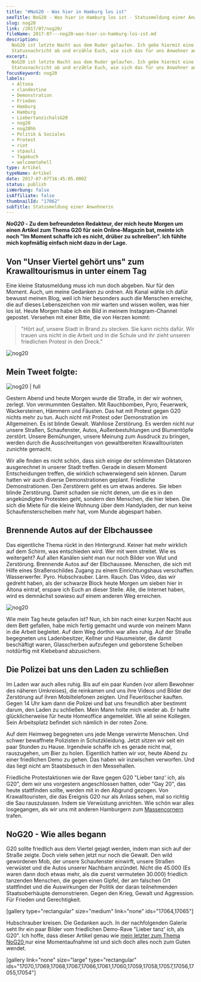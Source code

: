 ```yaml
---
title: "#NoG20 - Was hier in Hamburg los ist"
seoTitle: NoG20 - Was hier in Hamburg los ist - Statusmeldung einer Anwohnerin
slug: nog20
link: /2017/07/nog20/
fileName: 2017-07---nog20-was-hier-in-hamburg-los-ist.md
description:
  NoG20 ist letzte Nacht aus dem Ruder gelaufen. Ich gebe hiermit eine kleine
  Statusnachricht ab und erzähle Euch, wie sich das für uns Anwohner anfühlt.
excerpt:
  NoG20 ist letzte Nacht aus dem Ruder gelaufen. Ich gebe hiermit eine kleine
  Statusnachricht ab und erzähle Euch, wie sich das für uns Anwohner anfühlt.
focusKeyword: nog20
labels:
  - Altona
  - clandestine
  - Demonstration
  - Frieden
  - Hamburg
  - Hamburg
  - LiebertanzichalsG20
  - nog20
  - nog20hh
  - Politik & Soziales
  - Protest
  - riot
  - stpauli
  - Tagebuch
  - welcometohell
type: Artikel
typeName: Artikel
date: 2017-07-07T16:45:05.000Z
status: publish
isWerbung: false
isAffiliate: false
thumbnailId: "17062"
subTitle: Statusmeldung einer Anwohnerin
---
```


<strong><em>NoG20 -</em> Zu dem befreundeten Redakteur, der mich heute Morgen um
einen Artikel zum Thema G20 für sein Online-Magazin bat, meinte ich noch "Im
Moment schaffe ich es nicht, drüber zu schreiben". Ich fühlte mich kopfmäßig
einfach nicht dazu in der Lage.</strong>

## Von "Unser Viertel gehört uns" zum Krawalltourismus in unter einem Tag

Eine kleine Statusmeldung muss ich nun doch abgeben. Nur für den Moment. Auch,
um meine Gedanken zu ordnen. Als Kanal wähle ich dafür bewusst meinen Blog, weil
ich hier besonders auch die Menschen erreiche, die auf dieses Lebenszeichen von
mir warten und wissen wollen, was hier los ist. Heute Morgen habe ich ein Bild
in meinem Instagram-Channel gepostet. Versehen mit einer Bitte, die von Herzen
kommt:

<blockquote>"Hört auf, unsere Stadt in Brand zu stecken. Sie kann nichts dafür. Wir trauen uns nicht in die Arbeit und in die Schule und ihr zieht unseren friedlichen Protest in den Dreck."</blockquote>

![nog20](http://cardamonchai.com/wp-content/uploads/2017/07/unbenannt-166-640x800.jpg)

## Mein Tweet folgte:

![nog20 | full](http://cardamonchai.com/wp-content/uploads/2017/07/Bildschirmfoto-2017-07-07-um-18.25.42.png)

Gestern Abend und heute Morgen wurde die Straße, in der wir wohnen, zerlegt. Von
vermummten Gestalten. Mit Rauchbomben, Pyro, Feuerwerk, Wackersteinen, Hämmern
und Fäusten. Das hat mit Protest gegen G20 nichts mehr zu tun. Auch nicht mit
Protest oder Demonstration im Allgemeinen. Es ist blinde Gewalt. Wahllose
Zerstörung. Es werden nicht nur unsere Straßen, Schaufenster, Autos,
Außenbestuhlungen und Blumentöpfe zerstört. Unsere Bemühungen, unsere Meinung
zum Ausdruck zu bringen, werden durch die Ausschreitungen von gewaltbereiten
Krawalltouristen zunichte gemacht.

Wir alle finden es nicht schön, dass sich einige der schlimmsten Diktatoren
ausgerechnet in unserer Stadt treffen. Gerade in diesem Moment Entscheidungen
treffen, die wirklich schwerwiegend sein können. Darum hatten wir auch diverse
Demonstrationen geplant. Friedliche Demonstrationen. Den Zerstörern geht es um
etwas anderes. Sie leben blinde Zerstörung. Damit schaden sie nicht denen, um
die es in den angekündigten Protesten geht, sondern den Menschen, die hier
leben. Die sich die Miete für die kleine Wohnung über dem Handyladen, der nun
keine Schaufensterscheiben mehr hat, vom Munde abgespart haben.

## Brennende Autos auf der Elbchaussee

Das eigentliche Thema rückt in den Hintergrund. Keiner hat mehr wirklich auf dem
Schirm, was entschieden wird. Wer mit wem streitet. Wie es weitergeht? Auf allen
Kanälen sieht man nur noch Bilder von Wut und Zerstörung. Brennende Autos auf
der Elbchaussee. Menschen, die sich mit Hilfe eines Straßenschildes Zugang zu
einem Einrichtungshaus verschaffen. Wasserwerfer. Pyro. Hubschrauber. Lärm.
Rauch. Das Video, das wir gedreht haben, als der schwarze Block heute Morgen um
sieben hier in Altona eintraf, erspare ich Euch an dieser Stelle. Alle, die
Internet haben, wird es demnächst sowieso auf einem anderen Weg erreichen.

![nog20](http://cardamonchai.com/wp-content/uploads/2017/07/unbenannt-91-640x853.jpg)

Wie mein Tag heute gelaufen ist? Nun, ich bin nach einer kurzen Nacht aus dem
Bett gefallen, habe mich fertig gemacht und wurde von meinem Mann in die Arbeit
begleitet. Auf dem Weg dorthin war alles ruhig. Auf der Straße begegneten uns
Ladenbesitzer, Kellner und Hausmeister, die damit beschäftigt waren,
Glasscherben aufzufegen und geborstene Scheiben notdürftig mit Klebeband
abzusichern.

## Die Polizei bat uns den Laden zu schließen

Im Laden war auch alles ruhig. Bis auf ein paar Kunden (vor allem Bewohner des
näheren Umkreises), die reinkamen und uns ihre Videos und Bilder der Zerstörung
auf ihren Mobiltelefonen zeigten. Und Feuerlöscher kauften. Gegen 14 Uhr kam
dann die Polizei und bat uns freundlich aber bestimmt darum, den Laden zu
schließen. Mein Mann holte mich wieder ab. Er hatte glücklicherweise für heute
Homeoffice angemeldet. Wie all seine Kollegen. Sein Arbeitsplatz befindet sich
nämlich in der roten Zone.

Auf dem Heimweg begegneten uns jede Menge verwirrte Menschen. Und schwer
bewaffnete Polizisten in Schutzkleidung. Jetzt sitzen wir seit ein paar Stunden
zu Hause. Irgendwie schaffe ich es gerade nicht mal, rauszugehen, um Bier zu
holen. Eigentlich hatten wir vor, heute Abend zu einer friedlichen Demo zu
gehen. Das haben wir inzwischen verworfen. Und das liegt nicht am Staatsbesuch
in den Messehallen.

Friedliche Protestaktionen wie der Rave gegen G20 "Lieber tanz' ich, als G20",
dem wir uns vorgestern angeschlossen hatten, oder "Gay 20", das heute
stattfinden sollte, werden mit in den Abgrund gezogen. Von Krawalltouristen, die
das Ereignis G20 nur als Anlass sehen, mal so richtig die Sau rauszulassen.
Indem sie Verwüstung anrichten. Wie schön war alles losgegangen, als wir uns mit
anderen Hamburgern zum
<a href="http://cardamonchai.com/2017/07/g20/">Massencornern</a> trafen.

## NoG20 - Wie alles begann

G20 sollte friedlich aus dem Viertel gejagt werden, indem man sich auf der
Straße zeigte. Doch viele sehen jetzt nur noch die Gewalt. Den wild gewordenen
Mob, der unsere Schaufenster einwirft, unsere Straßen verwüstet und die Autos
unserer Nachbarn anzündet. Nicht die 45.000 (Es waren dann doch etwas mehr, als
die zuerst vermuteten 30.000) friedlich tanzenden Menschen, die gegen einen
Gipfel, der am falschen Ort stattfindet und die Auswirkungen der Politik der
daran teilnehmenden Staatsoberhäupte demonstrieren. Gegen den Krieg, Gewalt und
Aggression. Für Frieden und Gerechtigkeit.

[gallery type="rectangular" size="medium" link="none" ids="17064,17065"]

Hubschrauber kreisen. Die Gedanken auch. In der nachfolgenden Galerie seht Ihr
ein paar Bilder vom friedlichen Demo-Rave "Lieber tanz' ich, als G20". Ich
hoffe, dass dieser Artikel genau wie
<a href="http://cardamonchai.com/2017/07/g20/">mein letzter zum Thema NoG20
</a>nur eine Momentaufnahme ist und sich doch alles noch zum Guten wendet.

[gallery link="none" size="large" type="rectangular"
ids="17070,17069,17068,17067,17066,17061,17060,17059,17058,17057,17056,17055,17054"]
